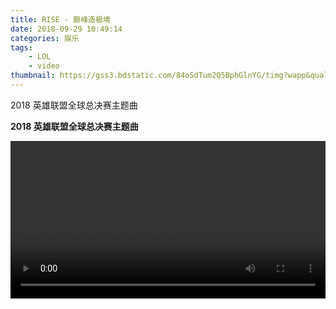 ```yaml
---
title: RISE - 巅峰造极境
date: 2018-09-29 10:49:14
categories: 娱乐
tags: 
	- LOL
	- video
thumbnail: https://gss3.bdstatic.com/84oSdTum2Q5BphGlnYG/timg?wapp&quality=80&size=b150_150&subsize=20480&cut_x=0&cut_w=0&cut_y=0&cut_h=0&sec=1369815402&srctrace&di=92d43c740baeb2f0a45cb3afc9cfa30d&wh_rate=null&src=http%3A%2F%2Fimgsrc.baidu.com%2Fforum%2Fpic%2Fitem%2F377adab44aed2e73af4253468b01a18b87d6fa35.jpg
---
```


2018 英雄联盟全球总决赛主题曲
<!--more-->

**2018 英雄联盟全球总决赛主题曲**

<!-- <iframe 
	style="width: 100%; height: 28vw;"
	autoPlay="false"
	src="http://112.90.53.154/vcloud1049.tc.qq.com/1049_M0129600004OHJyg1ho6vG1001585158.f40.mp4?vkey=66DFBEE5353555E7FA4474ED17B20611024530A849765FC5B745363F19C1EB539B55E508AB3C763DAEBD9638E0D5866FDAE24CE39CCFAE307A7815C2F74EB4ED312363B76D722B6E43B277DA3465137296D3B018A859DAB9" 
	frameborder=0 allowfullscreen>
</iframe> -->

<video width="100%" controls preload>
    <source src="http://112.90.152.147/vcloud1049.tc.qq.com/1049_M0129600004OHJyg1ho6vG1001585158.f40.mp4?vkey=7B42899111C6D4E7FAF702F0BB24832AB91E3A4677DA08F78D6B520A3F82FFE245DBE80E2143686365808A9AC58089F9A5D1B2D7224CD11088ABC79C6A50492FB730B36A710D426AB81FF8D3F9CCFB8B8CCB739002533951" type="video/mp4">
</video>
